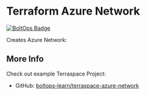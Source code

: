 # Terraform Azure Network

[![BoltOps Badge](https://img.boltops.com/boltops/badges/boltops-badge.png)](https://www.boltops.com)

Creates Azure Network:

## More Info

Check out example Terraspace Project:

* GitHub: [boltops-learn/terraspace-azure-network](https://github.com/boltops-learn/terraspace-azure-network)